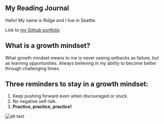 ## My Reading Journal

Hello! My name is Ridge and I live in Seattle. 

Link to [my Github portfolio](https://github.com/ridgehinkley)

## What is a growth mindset?

What growth mindset means to me is never seeing setbacks as failure, but as learning opportunities. Always believing in my ability to become better through challenging times. 

## Three reminders to stay in a growth mindset:

1. Keep pushing forward even when discouraged or stuck.
2. No negative self-talk.
3. **Practice, practice, practice!**

![alt text]([image.jpg](https://bpb-us-e1.wpmucdn.com/sites.dartmouth.edu/dist/8/197/files/2017/05/Growth-Mindset_Copyright-Big-Change1.jpg))
